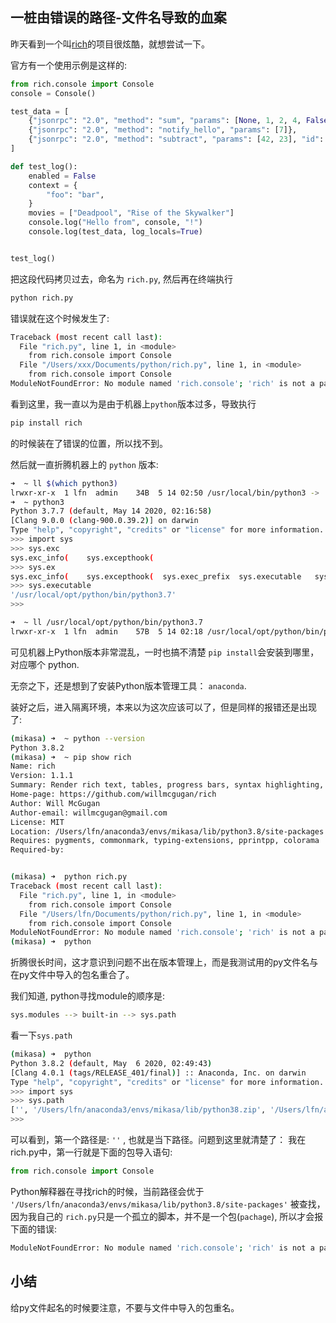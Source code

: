 ## 一桩由错误的路径-文件名导致的血案

昨天看到一个叫[rich](https://github.com/willmcgugan/rich)的项目很炫酷，就想尝试一下。

官方有一个使用示例是这样的:
```python
from rich.console import Console
console = Console()

test_data = [
    {"jsonrpc": "2.0", "method": "sum", "params": [None, 1, 2, 4, False, True], "id": "1",},
    {"jsonrpc": "2.0", "method": "notify_hello", "params": [7]},
    {"jsonrpc": "2.0", "method": "subtract", "params": [42, 23], "id": "2"},
]

def test_log():
    enabled = False
    context = {
        "foo": "bar",
    }
    movies = ["Deadpool", "Rise of the Skywalker"]
    console.log("Hello from", console, "!")
    console.log(test_data, log_locals=True)


test_log()

```

把这段代码拷贝过去，命名为 `rich.py`, 然后再在终端执行
```bash
python rich.py
```
错误就在这个时候发生了:
```bash
Traceback (most recent call last):
  File "rich.py", line 1, in <module>
    from rich.console import Console
  File "/Users/xxx/Documents/python/rich.py", line 1, in <module>
    from rich.console import Console
ModuleNotFoundError: No module named 'rich.console'; 'rich' is not a package
```
看到这里，我一直以为是由于机器上`python`版本过多，导致执行
```bash
pip install rich
```
的时候装在了错误的位置，所以找不到。

然后就一直折腾机器上的 `python` 版本:

```bash
➜  ~ ll $(which python3)
lrwxr-xr-x  1 lfn  admin    34B  5 14 02:50 /usr/local/bin/python3 -> ../Cellar/python/3.7.7/bin/python3
➜  ~ python3
Python 3.7.7 (default, May 14 2020, 02:16:58)
[Clang 9.0.0 (clang-900.0.39.2)] on darwin
Type "help", "copyright", "credits" or "license" for more information.
>>> import sys
>>> sys.exc
sys.exc_info(    sys.excepthook(
>>> sys.ex
sys.exc_info(    sys.excepthook(  sys.exec_prefix  sys.executable   sys.exit(
>>> sys.executable
'/usr/local/opt/python/bin/python3.7'
>>>

➜  ~ ll /usr/local/opt/python/bin/python3.7
lrwxr-xr-x  1 lfn  admin    57B  5 14 02:18 /usr/local/opt/python/bin/python3.7 -> ../Frameworks/Python.framework/Versions/3.7/bin/python3.7
```
可见机器上Python版本非常混乱，一时也搞不清楚 `pip install`会安装到哪里，对应哪个 python.

无奈之下，还是想到了安装Python版本管理工具： `anaconda`.

装好之后，进入隔离环境，本来以为这次应该可以了，但是同样的报错还是出现了:
```bash
(mikasa) ➜  ~ python --version
Python 3.8.2
(mikasa) ➜  ~ pip show rich
Name: rich
Version: 1.1.1
Summary: Render rich text, tables, progress bars, syntax highlighting, markdown and more to the terminal
Home-page: https://github.com/willmcgugan/rich
Author: Will McGugan
Author-email: willmcgugan@gmail.com
License: MIT
Location: /Users/lfn/anaconda3/envs/mikasa/lib/python3.8/site-packages
Requires: pygments, commonmark, typing-extensions, pprintpp, colorama
Required-by:


(mikasa) ➜  python rich.py
Traceback (most recent call last):
  File "rich.py", line 1, in <module>
    from rich.console import Console
  File "/Users/lfn/Documents/python/rich.py", line 1, in <module>
    from rich.console import Console
ModuleNotFoundError: No module named 'rich.console'; 'rich' is not a package
(mikasa) ➜  python
```

折腾很长时间，这才意识到问题不出在版本管理上，而是我测试用的py文件名与在py文件中导入的包名重合了。

我们知道, python寻找module的顺序是:

```bash
sys.modules --> built-in --> sys.path
```
看一下`sys.path`
```bash
(mikasa) ➜  python
Python 3.8.2 (default, May  6 2020, 02:49:43)
[Clang 4.0.1 (tags/RELEASE_401/final)] :: Anaconda, Inc. on darwin
Type "help", "copyright", "credits" or "license" for more information.
>>> import sys
>>> sys.path
['', '/Users/lfn/anaconda3/envs/mikasa/lib/python38.zip', '/Users/lfn/anaconda3/envs/mikasa/lib/python3.8', '/Users/lfn/anaconda3/envs/mikasa/lib/python3.8/lib-dynload', '/Users/lfn/anaconda3/envs/mikasa/lib/python3.8/site-packages']
>>>
```
可以看到，第一个路径是: `''` , 也就是当下路径。问题到这里就清楚了：
我在rich.py中，第一行就是下面的包导入语句:
```python
from rich.console import Console
```
Python解释器在寻找rich的时候，当前路径会优于 `'/Users/lfn/anaconda3/envs/mikasa/lib/python3.8/site-packages'` 被查找，因为我自己的 `rich.py`只是一个孤立的脚本，并不是一个包(`pachage`), 所以才会报下面的错误:
```bash
ModuleNotFoundError: No module named 'rich.console'; 'rich' is not a package
```

## 小结
给py文件起名的时候要注意，不要与文件中导入的包重名。